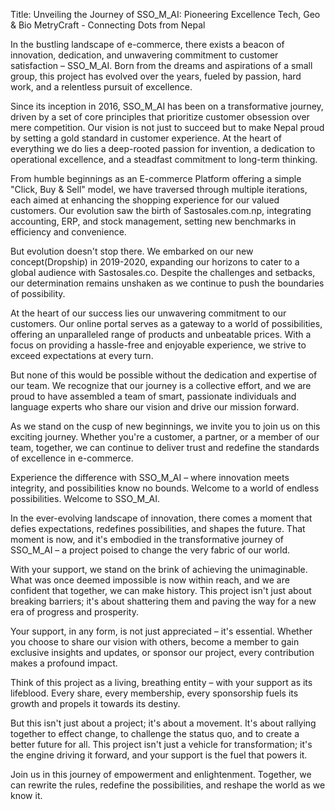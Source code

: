 Title: Unveiling the Journey of SSO_M_AI: Pioneering Excellence Tech, Geo & Bio MetryCraft -  Connecting Dots from Nepal

In the bustling landscape of e-commerce, there exists a beacon of innovation, dedication, and unwavering commitment to customer satisfaction – SSO_M_AI. Born from the dreams and aspirations of a small group, this project has evolved over the years, fueled by passion, hard work, and a relentless pursuit of excellence.

Since its inception in 2016, SSO_M_AI has been on a transformative journey, driven by a set of core principles that prioritize customer obsession over mere competition. Our vision is not just to succeed but to make Nepal proud by setting a gold standard in customer experience. At the heart of everything we do lies a deep-rooted passion for invention, a dedication to operational excellence, and a steadfast commitment to long-term thinking.

From humble beginnings as an E-commerce Platform offering a simple "Click, Buy & Sell" model, we have traversed through multiple iterations, each aimed at enhancing the shopping experience for our valued customers. Our evolution saw the birth of Sastosales.com.np, integrating accounting, ERP, and stock management, setting new benchmarks in efficiency and convenience.

But evolution doesn't stop there. We embarked on our new concept(Dropship) in 2019-2020, expanding our horizons to cater to a global audience with Sastosales.co. Despite the challenges and setbacks, our determination remains unshaken as we continue to push the boundaries of possibility.

At the heart of our success lies our unwavering commitment to our customers. Our online portal serves as a gateway to a world of possibilities, offering an unparalleled range of products and unbeatable prices. With a focus on providing a hassle-free and enjoyable experience, we strive to exceed expectations at every turn.

But none of this would be possible without the dedication and expertise of our team. We recognize that our journey is a collective effort, and we are proud to have assembled a team of smart, passionate individuals and language experts who share our vision and drive our mission forward.

As we stand on the cusp of new beginnings, we invite you to join us on this exciting journey. Whether you're a customer, a partner, or a member of our team, together, we can continue to deliver trust and redefine the standards of excellence in e-commerce.

Experience the difference with SSO_M_AI – where innovation meets integrity, and possibilities know no bounds. Welcome to a world of endless possibilities. Welcome to SSO_M_AI.

In the ever-evolving landscape of innovation, there comes a moment that defies expectations, redefines possibilities, and shapes the future. That moment is now, and it's embodied in the transformative journey of SSO_M_AI – a project poised to change the very fabric of our world.

With your support, we stand on the brink of achieving the unimaginable. What was once deemed impossible is now within reach, and we are confident that together, we can make history. This project isn't just about breaking barriers; it's about shattering them and paving the way for a new era of progress and prosperity.

Your support, in any form, is not just appreciated – it's essential. Whether you choose to share our vision with others, become a member to gain exclusive insights and updates, or sponsor our project, every contribution makes a profound impact.

Think of this project as a living, breathing entity – with your support as its lifeblood. Every share, every membership, every sponsorship fuels its growth and propels it towards its destiny.

But this isn't just about a project; it's about a movement. It's about rallying together to effect change, to challenge the status quo, and to create a better future for all. This project isn't just a vehicle for transformation; it's the engine driving it forward, and your support is the fuel that powers it.

Join us in this journey of empowerment and enlightenment. Together, we can rewrite the rules, redefine the possibilities, and reshape the world as we know it.
